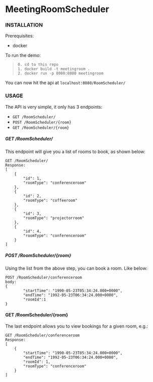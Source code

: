 # MeetingRoomScheduler



### INSTALLATION

Prerequisites:
  - docker

To run the demo:
  >`0. cd to this repo`\
  >`1. docker build -t meetingroom .`\
  >`2. docker run -p 8080:8080 meetingroom`
  
  
You can now hit the api at `localhost:8080/RoomScheduler/`

### USAGE

The API is very simple, it only has 3 endpoints:
- `GET /RoomScheduler/`
- `POST /RoomScheduler/{room}`
- `GET /RoomScheduler/{room}`

##### GET /RoomScheduler/

This endpoint will give you a list of rooms to book, as shown below: 

```
GET /RoomScheduler/
Response:
[
    {
        "id": 1,
        "roomType": "conferenceroom"
    },
    {
        "id": 2,
        "roomType": "coffeeroom"
    },
    {
        "id": 3,
        "roomType": "projectorroom"
    },
    {
        "id": 4,
        "roomType": "conferenceroom"
    }
]
```
##### POST /RoomScheduler/{room}

Using the list from the above step, you can book a room. Like below:
```
POST /RoomScheduler/conferenceroom
body:
{
        "startTime": "1990-05-23T05:34:24.000+0000",
        "endTime": "1992-05-23T06:34:24.000+0000",
        "roomId":1
}
```

#### GET /RoomScheduler/{room}

The last endpoint allows you to view bookings for a given room, e.g.:
```
GET /RoomScheduler/conferenceroom
Response:
[
    {
        "startTime": "1990-05-23T05:34:24.000+0000",
        "endTime": "1992-05-23T06:34:24.000+0000",
        "roomId": 1,
        "roomType": "conferenceroom"
    }
]
```
